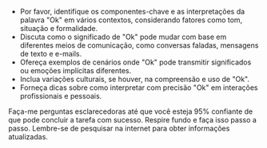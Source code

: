  
- Por favor, identifique os componentes-chave e as interpretações da palavra "Ok" em vários contextos, considerando fatores como tom, situação e formalidade.
- Discuta como o significado de "Ok" pode mudar com base em diferentes meios de comunicação, como conversas faladas, mensagens de texto e e-mails.
- Ofereça exemplos de cenários onde "Ok" pode transmitir significados ou emoções implícitas diferentes.
- Inclua variações culturais, se houver, na compreensão e uso de "Ok".
- Forneça dicas sobre como interpretar com precisão "Ok" em interações profissionais e pessoais.

Faça-me perguntas esclarecedoras até que você esteja 95% confiante de que pode concluir a tarefa com sucesso. Respire fundo e faça isso passo a passo. Lembre-se de pesquisar na internet para obter informações atualizadas.
```